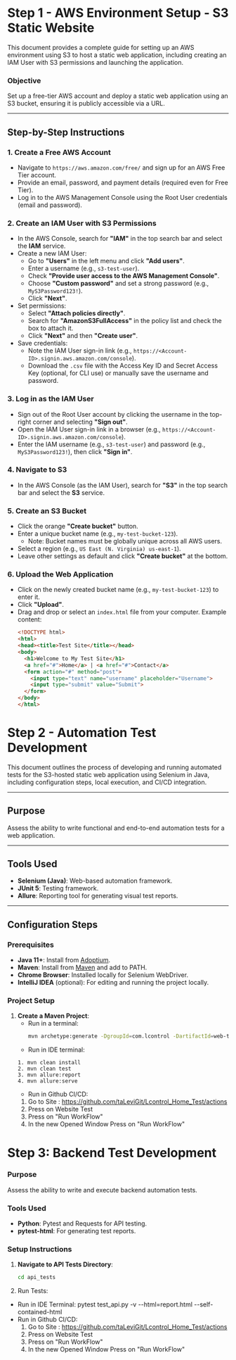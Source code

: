 # Step 1 - AWS Environment Setup - S3 Static Website

This document provides a complete guide for setting up an AWS environment using S3 to host a static web application, including creating an IAM User with S3 permissions and launching the application.

### Objective
Set up a free-tier AWS account and deploy a static web application using an S3 bucket, ensuring it is publicly accessible via a URL.

---

## Step-by-Step Instructions

### 1. Create a Free AWS Account
- Navigate to `https://aws.amazon.com/free/` and sign up for an AWS Free Tier account.
- Provide an email, password, and payment details (required even for Free Tier).
- Log in to the AWS Management Console using the Root User credentials (email and password).

### 2. Create an IAM User with S3 Permissions
- In the AWS Console, search for **"IAM"** in the top search bar and select the **IAM** service.
- Create a new IAM User:
    - Go to **"Users"** in the left menu and click **"Add users"**.
    - Enter a username (e.g., `s3-test-user`).
    - Check **"Provide user access to the AWS Management Console"**.
    - Choose **"Custom password"** and set a strong password (e.g., `MyS3Password123!`).
    - Click **"Next"**.
- Set permissions:
    - Select **"Attach policies directly"**.
    - Search for **"AmazonS3FullAccess"** in the policy list and check the box to attach it.
    - Click **"Next"** and then **"Create user"**.
- Save credentials:
    - Note the IAM User sign-in link (e.g., `https://<Account-ID>.signin.aws.amazon.com/console`).
    - Download the `.csv` file with the Access Key ID and Secret Access Key (optional, for CLI use) or manually save the username and password.

### 3. Log in as the IAM User
- Sign out of the Root User account by clicking the username in the top-right corner and selecting **"Sign out"**.
- Open the IAM User sign-in link in a browser (e.g., `https://<Account-ID>.signin.aws.amazon.com/console`).
- Enter the IAM username (e.g., `s3-test-user`) and password (e.g., `MyS3Password123!`), then click **"Sign in"**.

### 4. Navigate to S3
- In the AWS Console (as the IAM User), search for **"S3"** in the top search bar and select the **S3** service.

### 5. Create an S3 Bucket
- Click the orange **"Create bucket"** button.
- Enter a unique bucket name (e.g., `my-test-bucket-123`).
    - Note: Bucket names must be globally unique across all AWS users.
- Select a region (e.g., `US East (N. Virginia) us-east-1`).
- Leave other settings as default and click **"Create bucket"** at the bottom.

### 6. Upload the Web Application
- Click on the newly created bucket name (e.g., `my-test-bucket-123`) to enter it.
- Click **"Upload"**.
- Drag and drop or select an `index.html` file from your computer. Example content:
  ```html
  <!DOCTYPE html>
  <html>
  <head><title>Test Site</title></head>
  <body>
    <h1>Welcome to My Test Site</h1>
    <a href="#">Home</a> | <a href="#">Contact</a>
    <form action="#" method="post">
      <input type="text" name="username" placeholder="Username">
      <input type="submit" value="Submit">
    </form>
  </body>
  </html>
  
# Step 2 - Automation Test Development

This document outlines the process of developing and running automated tests for the S3-hosted static web application using Selenium in Java, including configuration steps, local execution, and CI/CD integration.

---

## Purpose
Assess the ability to write functional and end-to-end automation tests for a web application.

---

## Tools Used
- **Selenium (Java)**: Web-based automation framework.
- **JUnit 5**: Testing framework.
- **Allure**: Reporting tool for generating visual test reports.

---

## Configuration Steps

### Prerequisites
- **Java 11+**: Install from [Adoptium](https://adoptium.net/).
- **Maven**: Install from [Maven](https://maven.apache.org/download.cgi) and add to PATH.
- **Chrome Browser**: Installed locally for Selenium WebDriver.
- **IntelliJ IDEA** (optional): For editing and running the project locally.

### Project Setup
1. **Create a Maven Project**:
    - Run in a terminal:
      ```bash
      mvn archetype:generate -DgroupId=com.lcontrol -DartifactId=web-test -DarchetypeArtifactId=maven-archetype-quickstart -DinteractiveMode=false
    - Run in IDE terminal:
     ```
     1. mvn clean install
     2. mvn clean test
     3. mvn allure:report
     4. mvn allure:serve
     ```
    - Run in Github CI/CD:
    1. Go to Site : https://github.com/taLeviGit/Lcontrol_Home_Test/actions
    2. Press on Website Test
    3. Press on "Run WorkFlow"
    4. In the new Opened Window Press on "Run WorkFlow"

# Step 3: Backend Test Development

### Purpose
Assess the ability to write and execute backend automation tests.

### Tools Used
- **Python**: Pytest and Requests for API testing.
- **pytest-html**: For generating test reports.

### Setup Instructions
1. **Navigate to API Tests Directory**:
   ```bash
   cd api_tests     
   ```
2. Run Tests:
 - Run in IDE Terminal:
   pytest test_api.py -v --html=report.html --self-contained-html
 - Run in Github CI/CD:
     1. Go to Site : https://github.com/taLeviGit/Lcontrol_Home_Test/actions
     2. Press on Website Test
     3. Press on "Run WorkFlow"
     4. In the new Opened Window Press on "Run WorkFlow"



